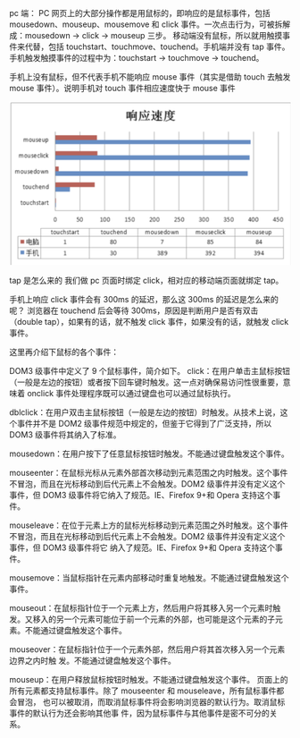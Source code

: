 pc 端： PC 网页上的大部分操作都是用鼠标的，即响应的是鼠标事件，包括 mousedown、mouseup、mousemove 和 click 事件。一次点击行为，可被拆解成：mousedown -> click -> mouseup 三步。
移动端没有鼠标，所以就用触摸事件来代替，包括 touchstart、touchmove、touchend。手机端并没有 tap 事件。手机触发触摸事件的过程中为：touchstart -> touchmove -> touchend。

手机上没有鼠标，但不代表手机不能响应 mouse 事件（其实是借助 touch 去触发 mouse 事件）。说明手机对 touch 事件相应速度快于 mouse 事件

![响应速度](2022-12-09-15-13-10.png)

tap 是怎么来的
我们做 pc 页面时绑定 click，相对应的移动端页面就绑定 tap。

手机上响应 click 事件会有 300ms 的延迟，那么这 300ms 的延迟是怎么来的呢？ 浏览器在 touchend 后会等待 300ms，原因是判断用户是否有双击（double tap），如果有的话，就不触发 click 事件，如果没有的话，就触发 click 事件。

这里再介绍下鼠标的各个事件：

DOM3 级事件中定义了 9 个鼠标事件，简介如下。
click：在用户单击主鼠标按钮（一般是左边的按钮）或者按下回车键时触发。这一点对确保易访问性很重要，意味着 onclick 事件处理程序既可以通过键盘也可以通过鼠标执行。

dblclick：在用户双击主鼠标按钮（一般是左边的按钮）时触发。从技术上说，这个事件并不是 DOM2 级事件规范中规定的，但鉴于它得到了广泛支持，所以 DOM3 级事件将其纳入了标准。

mousedown：在用户按下了任意鼠标按钮时触发。不能通过键盘触发这个事件。

mouseenter：在鼠标光标从元素外部首次移动到元素范围之内时触发。这个事件不冒泡，而且在光标移动到后代元素上不会触发。DOM2 级事件并没有定义这个事件，但 DOM3 级事件将它纳入了规范。IE、Firefox 9+和 Opera 支持这个事件。

mouseleave：在位于元素上方的鼠标光标移动到元素范围之外时触发。这个事件不冒泡，而且在光标移动到后代元素上不会触发。DOM2 级事件并没有定义这个事件，但 DOM3 级事件将它 纳入了规范。IE、Firefox 9+和 Opera 支持这个事件。

mousemove：当鼠标指针在元素内部移动时重复地触发。不能通过键盘触发这个事件。

mouseout：在鼠标指针位于一个元素上方，然后用户将其移入另一个元素时触发。又移入的另一个元素可能位于前一个元素的外部，也可能是这个元素的子元素。不能通过键盘触发这个事件。

mouseover：在鼠标指针位于一个元素外部，然后用户将其首次移入另一个元素边界之内时触 发。不能通过键盘触发这个事件。

mouseup：在用户释放鼠标按钮时触发。不能通过键盘触发这个事件。 页面上的所有元素都支持鼠标事件。除了 mouseenter 和 mouseleave，所有鼠标事件都会冒泡， 也可以被取消，而取消鼠标事件将会影响浏览器的默认行为。取消鼠标事件的默认行为还会影响其他事 件，因为鼠标事件与其他事件是密不可分的关系。
